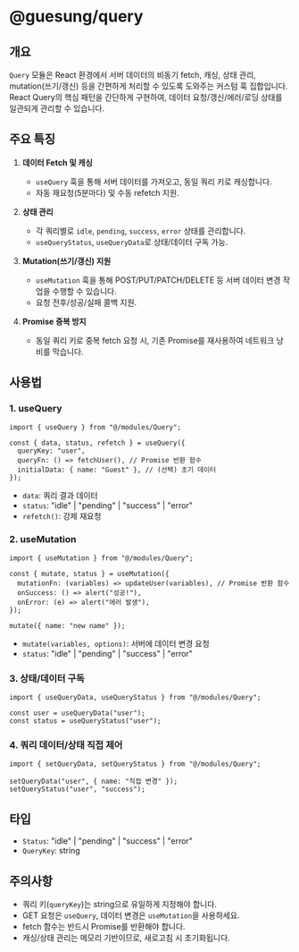# @guesung/query

## 개요

`Query` 모듈은 React 환경에서 서버 데이터의 비동기 fetch, 캐싱, 상태 관리, mutation(쓰기/갱신) 등을 간편하게 처리할 수 있도록 도와주는 커스텀 훅 집합입니다.\
React Query의 핵심 패턴을 간단하게 구현하여, 데이터 요청/갱신/에러/로딩 상태를 일관되게 관리할 수 있습니다.

## 주요 특징

1. **데이터 Fetch 및 캐싱**

   - `useQuery` 훅을 통해 서버 데이터를 가져오고, 동일 쿼리 키로 캐싱합니다.
   - 자동 재요청(5분마다) 및 수동 refetch 지원.

2. **상태 관리**

   - 각 쿼리별로 `idle`, `pending`, `success`, `error` 상태를 관리합니다.
   - `useQueryStatus`, `useQueryData`로 상태/데이터 구독 가능.

3. **Mutation(쓰기/갱신) 지원**

   - `useMutation` 훅을 통해 POST/PUT/PATCH/DELETE 등 서버 데이터 변경 작업을 수행할 수 있습니다.
   - 요청 전후/성공/실패 콜백 지원.

4. **Promise 중복 방지**
   - 동일 쿼리 키로 중복 fetch 요청 시, 기존 Promise를 재사용하여 네트워크 낭비를 막습니다.

## 사용법

### 1. useQuery

```tsx
import { useQuery } from "@/modules/Query";

const { data, status, refetch } = useQuery({
  queryKey: "user",
  queryFn: () => fetchUser(), // Promise 반환 함수
  initialData: { name: "Guest" }, // (선택) 초기 데이터
});
```

- `data`: 쿼리 결과 데이터
- `status`: "idle" | "pending" | "success" | "error"
- `refetch()`: 강제 재요청

### 2. useMutation

```tsx
import { useMutation } from "@/modules/Query";

const { mutate, status } = useMutation({
  mutationFn: (variables) => updateUser(variables), // Promise 반환 함수
  onSuccess: () => alert("성공!"),
  onError: (e) => alert("에러 발생"),
});

mutate({ name: "new name" });
```

- `mutate(variables, options)`: 서버에 데이터 변경 요청
- `status`: "idle" | "pending" | "success" | "error"

### 3. 상태/데이터 구독

```tsx
import { useQueryData, useQueryStatus } from "@/modules/Query";

const user = useQueryData("user");
const status = useQueryStatus("user");
```

### 4. 쿼리 데이터/상태 직접 제어

```tsx
import { setQueryData, setQueryStatus } from "@/modules/Query";

setQueryData("user", { name: "직접 변경" });
setQueryStatus("user", "success");
```

## 타입

- `Status`: "idle" | "pending" | "success" | "error"
- `QueryKey`: string

## 주의사항

- 쿼리 키(`queryKey`)는 string으로 유일하게 지정해야 합니다.
- GET 요청은 `useQuery`, 데이터 변경은 `useMutation`을 사용하세요.
- fetch 함수는 반드시 Promise를 반환해야 합니다.
- 캐싱/상태 관리는 메모리 기반이므로, 새로고침 시 초기화됩니다.
